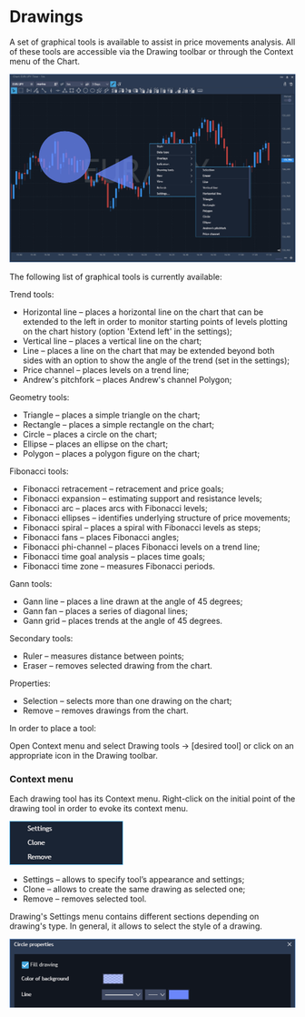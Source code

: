 # Drawings

A set of graphical tools is available to assist in price movements analysis. All of these tools are accessible via the Drawing toolbar or through the Context menu of the Chart.

![](../../../.gitbook/assets/2%20%2854%29.png)

The following list of graphical tools is currently available:

Trend tools:

* Horizontal line – places a horizontal line on the chart that can be extended to the left in order to monitor starting points of levels plotting on the chart history \(option 'Extend left' in the settings\);
* Vertical line – places a vertical line on the chart;
* Line – places a line on the chart that may be extended beyond both sides with an option to show the angle of the trend \(set in the settings\);
* Price channel – places levels on a trend line;
* Andrew's pitchfork – places Andrew's channel Polygon;

Geometry tools:

* Triangle – places a simple triangle on the chart;
* Rectangle – places a simple rectangle on the chart;
* Circle – places a circle on the chart;
* Ellipse – places an ellipse on the chart;
* Polygon – places a polygon figure on the chart;

Fibonacci tools:

* Fibonacci retracement – retracement and price goals;
* Fibonacci expansion – estimating support and resistance levels;
* Fibonacci arc – places arcs with Fibonacci levels;
* Fibonacci ellipses – identifies underlying structure of price movements;
* Fibonacci spiral – places a spiral with Fibonacci levels as steps;
* Fibonacci fans – places Fibonacci angles;
* Fibonacci phi-channel – places Fibonacci levels on a trend line;
* Fibonacci time goal analysis – places time goals;
* Fibonacci time zone – measures Fibonacci periods.

Gann tools:

* Gann line – places a line drawn at the angle of 45 degrees;
* Gann fan – places a series of diagonal lines;
* Gann grid – places trends at the angle of 45 degrees.

Secondary tools:

* Ruler – measures distance between points;
* Eraser – removes selected drawing from the chart.

Properties:

* Selection – selects more than one drawing on the chart;
* Remove – removes drawings from the chart.


In order to place a tool:

Open Context menu and select Drawing tools -&gt; \[desired tool\] or click on an appropriate icon in the Drawing toolbar.

### **Context menu** 

Each drawing tool has its Context menu. Right-click on the initial point of the drawing tool in order to evoke its context menu.

![](../../../.gitbook/assets/2%20%2872%29.png)

* Settings – allows to specify tool’s appearance and settings;
* Clone – allows to create the same drawing as selected one;
* Remove – removes selected tool.


Drawing's Settings menu contains different sections depending on drawing's type. In general, it allows to select the style of a drawing.

![](../../../.gitbook/assets/3-copy.png)

